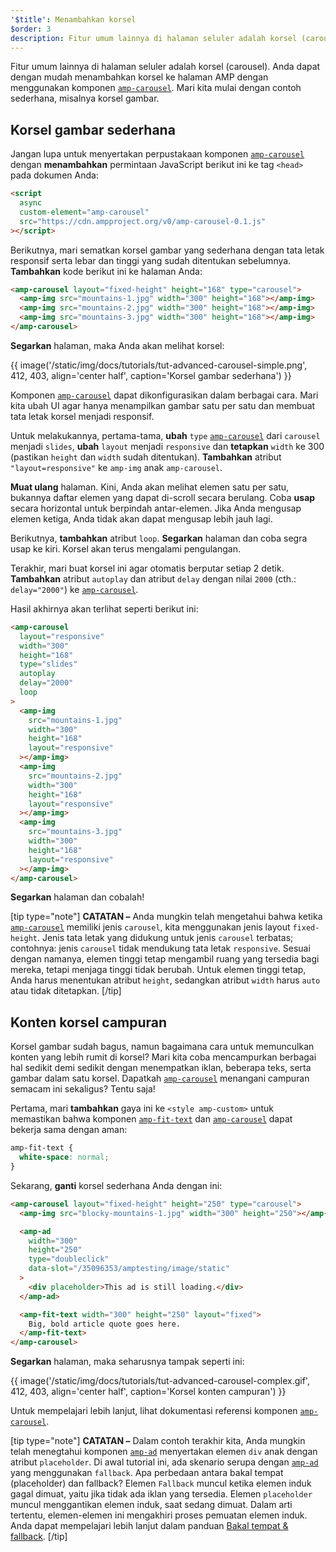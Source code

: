 ```yaml
---
'$title': Menambahkan korsel
$order: 3
description: Fitur umum lainnya di halaman seluler adalah korsel (carousel). Anda dapat dengan mudah menambahkan korsel ke halaman AMP dengan menggunakan komponen amp-carousel.
---
```


Fitur umum lainnya di halaman seluler adalah korsel (carousel). Anda dapat dengan mudah menambahkan korsel ke halaman AMP dengan menggunakan komponen [`amp-carousel`](../../../../documentation/components/reference/amp-carousel.md). Mari kita mulai dengan contoh sederhana, misalnya korsel gambar.

## Korsel gambar sederhana

Jangan lupa untuk menyertakan perpustakaan komponen [`amp-carousel`](../../../../documentation/components/reference/amp-carousel.md) dengan **menambahkan** permintaan JavaScript berikut ini ke tag `<head>` pada dokumen Anda:

```html
<script
  async
  custom-element="amp-carousel"
  src="https://cdn.ampproject.org/v0/amp-carousel-0.1.js"
></script>
```

Berikutnya, mari sematkan korsel gambar yang sederhana dengan tata letak responsif serta lebar dan tinggi yang sudah ditentukan sebelumnya. **Tambahkan** kode berikut ini ke halaman Anda:

```html
<amp-carousel layout="fixed-height" height="168" type="carousel">
  <amp-img src="mountains-1.jpg" width="300" height="168"></amp-img>
  <amp-img src="mountains-2.jpg" width="300" height="168"></amp-img>
  <amp-img src="mountains-3.jpg" width="300" height="168"></amp-img>
</amp-carousel>
```

**Segarkan** halaman, maka Anda akan melihat korsel:

{{ image('/static/img/docs/tutorials/tut-advanced-carousel-simple.png', 412, 403, align='center half', caption='Korsel gambar sederhana') }}

Komponen [`amp-carousel`](../../../../documentation/components/reference/amp-carousel.md) dapat dikonfigurasikan dalam berbagai cara. Mari kita ubah UI agar hanya menampilkan gambar satu per satu dan membuat tata letak korsel menjadi responsif.

Untuk melakukannya, pertama-tama, **ubah** `type` [`amp-carousel`](../../../../documentation/components/reference/amp-carousel.md) dari `carousel` menjadi `slides`, **ubah** `layout` menjadi `responsive` dan **tetapkan** `width` ke 300 (pastikan `height` dan `width` sudah ditentukan). <strong>Tambahkan</strong> atribut <code>"layout=responsive"</code> ke <a><code>amp-img</code></a> anak <a><code>amp-carousel</code></a>.

**Muat ulang** halaman. Kini, Anda akan melihat elemen satu per satu, bukannya daftar elemen yang dapat di-scroll secara berulang. Coba **usap** secara horizontal untuk berpindah antar-elemen. Jika Anda mengusap elemen ketiga, Anda tidak akan dapat mengusap lebih jauh lagi.

Berikutnya, **tambahkan** atribut `loop`. **Segarkan** halaman dan coba segra usap ke kiri. Korsel akan terus mengalami pengulangan.

Terakhir, mari buat korsel ini agar otomatis berputar setiap 2 detik. **Tambahkan** atribut `autoplay` dan atribut `delay` dengan nilai `2000` (cth.: `delay="2000"`) ke [`amp-carousel`](../../../../documentation/components/reference/amp-carousel.md).

Hasil akhirnya akan terlihat seperti berikut ini:

```html
<amp-carousel
  layout="responsive"
  width="300"
  height="168"
  type="slides"
  autoplay
  delay="2000"
  loop
>
  <amp-img
    src="mountains-1.jpg"
    width="300"
    height="168"
    layout="responsive"
  ></amp-img>
  <amp-img
    src="mountains-2.jpg"
    width="300"
    height="168"
    layout="responsive"
  ></amp-img>
  <amp-img
    src="mountains-3.jpg"
    width="300"
    height="168"
    layout="responsive"
  ></amp-img>
</amp-carousel>
```

**Segarkan** halaman dan cobalah!

[tip type="note"] **CATATAN –** Anda mungkin telah mengetahui bahwa ketika [`amp-carousel`](../../../../documentation/components/reference/amp-carousel.md) memiliki jenis `carousel`, kita menggunakan jenis layout `fixed-height`. Jenis tata letak yang didukung untuk jenis `carousel` terbatas; contohnya: jenis `carousel` tidak mendukung tata letak `responsive`. Sesuai dengan namanya, elemen tinggi tetap mengambil ruang yang tersedia bagi mereka, tetapi menjaga tinggi tidak berubah. Untuk elemen tinggi tetap, Anda harus menentukan atribut `height`, sedangkan atribut `width` harus `auto` atau tidak ditetapkan. [/tip]

## Konten korsel campuran

Korsel gambar sudah bagus, namun bagaimana cara untuk memunculkan konten yang lebih rumit di korsel? Mari kita coba mencampurkan berbagai hal sedikit demi sedikit dengan menempatkan iklan, beberapa teks, serta gambar dalam satu korsel. Dapatkah [`amp-carousel`](../../../../documentation/components/reference/amp-carousel.md) menangani campuran semacam ini sekaligus? Tentu saja!

Pertama, mari **tambahkan** gaya ini ke `<style amp-custom>` untuk memastikan bahwa komponen [`amp-fit-text`](../../../../documentation/components/reference/amp-fit-text.md) dan [`amp-carousel`](../../../../documentation/components/reference/amp-carousel.md) dapat bekerja sama dengan aman:

```css
amp-fit-text {
  white-space: normal;
}
```

Sekarang, **ganti** korsel sederhana Anda dengan ini:

```html
<amp-carousel layout="fixed-height" height="250" type="carousel">
  <amp-img src="blocky-mountains-1.jpg" width="300" height="250"></amp-img>

  <amp-ad
    width="300"
    height="250"
    type="doubleclick"
    data-slot="/35096353/amptesting/image/static"
  >
    <div placeholder>This ad is still loading.</div>
  </amp-ad>

  <amp-fit-text width="300" height="250" layout="fixed">
    Big, bold article quote goes here.
  </amp-fit-text>
</amp-carousel>
```

**Segarkan** halaman, maka seharusnya tampak seperti ini:

{{ image('/static/img/docs/tutorials/tut-advanced-carousel-complex.gif', 412, 403, align='center half', caption='Korsel konten campuran') }}

Untuk mempelajari lebih lanjut, lihat dokumentasi referensi komponen [`amp-carousel`](../../../../documentation/components/reference/amp-carousel.md).

[tip type="note"] **CATATAN –** Dalam contoh terakhir kita, Anda mungkin telah menegtahui komponen [`amp-ad`](../../../../documentation/components/reference/amp-ad.md) menyertakan elemen `div` anak dengan atribut `placeholder`. Di awal tutorial ini, ada skenario serupa dengan [`amp-ad`](../../../../documentation/components/reference/amp-ad.md) yang menggunakan `fallback`. Apa perbedaan antara bakal tempat (placeholder) dan fallback? Elemen `Fallback` muncul ketika elemen induk gagal dimuat, yaitu jika tidak ada iklan yang tersedia. Elemen `placeholder` muncul menggantikan elemen induk, saat sedang dimuat. Dalam arti tertentu, elemen-elemen ini mengakhiri proses pemuatan elemen induk. Anda dapat mempelajari lebih lanjut dalam panduan [Bakal tempat & fallback](../../../../documentation/guides-and-tutorials/develop/style_and_layout/placeholders.md). [/tip]
